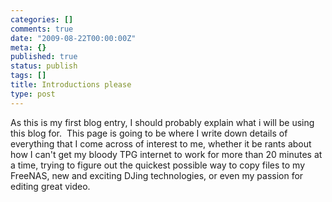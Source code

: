 ```yaml
---
categories: []
comments: true
date: "2009-08-22T00:00:00Z"
meta: {}
published: true
status: publish
tags: []
title: Introductions please
type: post
---
```

As this is my first blog entry, I should probably explain what i will be using this blog for.  This page is going to be where I write down details of everything that I come across of interest to me, whether it be rants about how I can't get my bloody TPG internet to work for more than 20 minutes at a time, trying to figure out the quickest possible way to copy files to my FreeNAS, new and exciting DJing technologies, or even my passion for editing great video.
